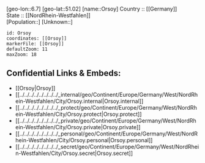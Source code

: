 ﻿---
location: [51.02,6.7] 
mapzoom: [7,12] 
mapmarker: city 
type: City
tags:
- geo/City


SpocWebEntityId: 33143
isDeleted: false
confidential: public

---
[geo-lon::6.7] 
[geo-lat::51.02] 
[name::Orsoy] 
Country :: [[Germany]]  
State :: [[NordRhein-Westfahlen]]  
[Population::] 
[Unknown::] 


```leaflet
id: Orsoy
coordinates: [[Orsoy]] 
markerFile: [[Orsoy]] 
defaultZoom: 11 
maxZoom: 18
```


## Confidential Links & Embeds: 
- [[Orsoy|Orsoy]]  
- [[../../../../../../../../_internal/geo/Continent/Europe/Germany/West/NordRhein-Westfahlen/City/Orsoy.internal|Orsoy.internal]] 
- [[../../../../../../../../_protect/geo/Continent/Europe/Germany/West/NordRhein-Westfahlen/City/Orsoy.protect|Orsoy.protect]] 
- [[../../../../../../../../_private/geo/Continent/Europe/Germany/West/NordRhein-Westfahlen/City/Orsoy.private|Orsoy.private]] 
- [[../../../../../../../../_personal/geo/Continent/Europe/Germany/West/NordRhein-Westfahlen/City/Orsoy.personal|Orsoy.personal]] 
- [[../../../../../../../../_secret/geo/Continent/Europe/Germany/West/NordRhein-Westfahlen/City/Orsoy.secret|Orsoy.secret]] 
